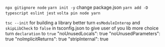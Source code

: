 `npx gitignore node`
`yarn init -y`
change package.json
`yarn add -D typescript eslint jest`
`volta pin node yarn`

`tsc --init`
for building a library
better turn `esModuleInterop` and `skipLibCheck` to `false` in tsconfig.json to give user of you lib more choice
turn `declaration` to `true`
"noUnusedLocals": true
"noUnusedParameters": true
"noImplicitReturns": true
"stripInternal": true
